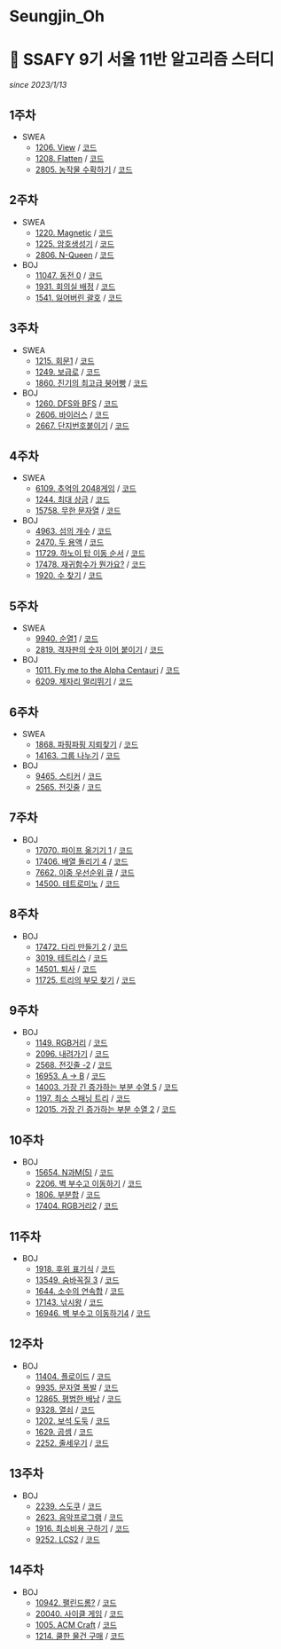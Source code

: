# Seungjin_Oh

# 📓 SSAFY 9기 서울 11반 알고리즘 스터디

*since 2023/1/13*  

## 1주차
* SWEA  
  * [1206. View](https://swexpertacademy.com/main/code/problem/problemDetail.do?contestProbId=AV134DPqAA8CFAYh) / [코드](https://github.com/SSAFY-9th-Seoul-class-11/Seungjin_Oh/blob/main/SWEA/SWEA_1206_View.py) 
  * [1208. Flatten](https://swexpertacademy.com/main/code/problem/problemDetail.do?contestProbId=AV139KOaABgCFAYh) / [코드](https://github.com/SSAFY-9th-Seoul-class-11/Seungjin_Oh/blob/main/SWEA/SWEA_1208_Flatten/src/SWEA_1208_Flatten.java)  
  * [2805. 농작물 수확하기](https://swexpertacademy.com/main/code/problem/problemDetail.do?contestProbId=AV7GLXqKAWYDFAXB) / [코드](https://github.com/SSAFY-9th-Seoul-class-11/Seungjin_Oh/blob/main/SWEA/SWEA_2805_Farm/src/Solution.java)  

## 2주차
* SWEA
  * [1220. Magnetic](https://swexpertacademy.com/main/code/problem/problemDetail.do?contestProbId=AV14hwZqABsCFAYD) / [코드](https://github.com/SSAFY-9th-Seoul-class-11/Seungjin_Oh/blob/main/SWEA/SWEA_1220_Magnetic/src/Solution.java)  
  * [1225. 암호생성기](https://swexpertacademy.com/main/code/problem/problemDetail.do?contestProbId=AV14uWl6AF0CFAYD) / [코드](https://github.com/SSAFY-9th-Seoul-class-11/Seungjin_Oh/blob/main/SWEA/SWEA_1225_PasswordMaker/src/Solution.java)  
  * [2806. N-Queen](https://swexpertacademy.com/main/code/problem/problemDetail.do?contestProbId=AV7GKs06AU0DFAXB) / [코드](https://github.com/SSAFY-9th-Seoul-class-11/Seungjin_Oh/blob/main/SWEA/SWEA_2806_NQueens/src/Solution.java)  
* BOJ
  * [11047. 동전 0](https://www.acmicpc.net/problem/11047) / [코드](https://github.com/SSAFY-9th-Seoul-class-11/Seungjin_Oh/blob/main/BOJ/BOJ_11047_Coin0/src/Main.java)  
  * [1931. 회의실 배정](https://www.acmicpc.net/problem/1931) / [코드](https://github.com/SSAFY-9th-Seoul-class-11/Seungjin_Oh/blob/main/BOJ/BOJ_1931_MeetingRoom/src/Main.java) 
  * [1541. 잃어버린 괄호](https://www.acmicpc.net/problem/1541) / [코드](https://github.com/SSAFY-9th-Seoul-class-11/Seungjin_Oh/blob/main/BOJ/BOJ_1541_LostedBracket/src/Main.java) 

## 3주차
* SWEA
  * [1215. 회문1](https://swexpertacademy.com/main/code/problem/problemDetail.do?contestProbId=AV14QpAaAAwCFAYi) / [코드](https://github.com/SSAFY-9th-Seoul-class-11/Seungjin_Oh/blob/main/SWEA/SWEA_1215_Palindrome1/src/Solution.java)  
  * [1249. 보급로](https://swexpertacademy.com/main/code/problem/problemDetail.do?contestProbId=AV15QRX6APsCFAYD) / [코드](https://github.com/SSAFY-9th-Seoul-class-11/Seungjin_Oh/blob/main/SWEA/SWEA_1249_SupplyWay/src/Solution.java)  
  * [1860. 진기의 최고급 붕어빵](https://swexpertacademy.com/main/code/problem/problemDetail.do?contestProbId=AV5LsaaqDzYDFAXc) / [코드](https://github.com/SSAFY-9th-Seoul-class-11/Seungjin_Oh/blob/main/SWEA/SWEA_1860_FishBread/src/Solution.java) 
* BOJ  
  * [1260. DFS와 BFS](https://www.acmicpc.net/problem/1260) / [코드](https://github.com/SSAFY-9th-Seoul-class-11/Seungjin_Oh/blob/main/BOJ/BOJ_1260_DFSandBFS/src/Main.java)
  * [2606. 바이러스](https://www.acmicpc.net/problem/2606) / [코드](https://github.com/SSAFY-9th-Seoul-class-11/Seungjin_Oh/blob/main/BOJ/BOJ_2606_Virus/src/Main.java)
  * [2667. 단지번호붙이기](https://www.acmicpc.net/problem/2667) / [코드](https://github.com/SSAFY-9th-Seoul-class-11/Seungjin_Oh/blob/main/BOJ/BOJ_2667_NumberingEstate/src/Main.java)

## 4주차
* SWEA
  * [6109. 추억의 2048게임](https://swexpertacademy.com/main/code/problem/problemDetail.do?contestProbId=AWbrg9uabZsDFAWQ) / [코드](https://github.com/SSAFY-9th-Seoul-class-11/Seungjin_Oh/blob/main/SWEA/SWEA_6109_2048Game/src/Solution.java)  
  * [1244. 최대 상금](https://swexpertacademy.com/main/code/problem/problemDetail.do?contestProbId=AV15Khn6AN0CFAYD) / [코드](https://github.com/SSAFY-9th-Seoul-class-11/Seungjin_Oh/blob/main/SWEA/SWEA_1244_MaxReward/src/Solution.java)  
  * [15758. 무한 문자열](https://swexpertacademy.com/main/code/problem/problemDetail.do?contestProbId=AYP5JmsqcngDFATW) / [코드](https://github.com/SSAFY-9th-Seoul-class-11/Seungjin_Oh/blob/main/SWEA/SWEA_15758_InfitityString/src/Solution.java)  
* BOJ
  * [4963. 섬의 개수](https://www.acmicpc.net/problem/4963) / [코드](https://github.com/SSAFY-9th-Seoul-class-11/Seungjin_Oh/blob/main/BOJ/BOJ_4963_NumberOfIsland/src/Main.java)
  * [2470. 두 용액](https://www.acmicpc.net/problem/2470) / [코드](https://github.com/SSAFY-9th-Seoul-class-11/Seungjin_Oh/blob/main/BOJ/BOJ_2470_TwoSolution/src/Main.java)
  * [11729. 하노이 탑 이동 순서](https://www.acmicpc.net/problem/11729) / [코드](https://github.com/SSAFY-9th-Seoul-class-11/Seungjin_Oh/blob/main/BOJ/BOJ_11729_HanoiTower/src/Main.java)
  * [17478. 재귀함수가 뭔가요?](https://www.acmicpc.net/problem/17478) / [코드](https://github.com/SSAFY-9th-Seoul-class-11/Seungjin_Oh/blob/main/BOJ/BOJ_17478_WhatIsRecursiveFunction/src/Main.java)
  * [1920. 수 찾기](https://www.acmicpc.net/problem/1920) / [코드](https://github.com/SSAFY-9th-Seoul-class-11/Seungjin_Oh/blob/main/BOJ/BOJ_1920_FindNum/src/Main.java)

## 5주차
* SWEA
  * [9940. 순열1](https://swexpertacademy.com/main/code/problem/problemDetail.do?contestProbId=AXHx23oq0REDFAXR) / [코드](https://github.com/SSAFY-9th-Seoul-class-11/Seungjin_Oh/blob/main/SWEA/SWEA_9940_순열1/src/Solution.java)  
  * [2819. 격자판의 숫자 이어 붙이기](https://swexpertacademy.com/main/code/problem/problemDetail.do?contestProbId=AV7I5fgqEogDFAXB) / [코드](https://github.com/SSAFY-9th-Seoul-class-11/Seungjin_Oh/blob/main/SWEA/SWEA_2819_격자판의숫자이어붙이기/src/Solution.java)  
* BOJ 
  * [1011. Fly me to the Alpha Centauri](https://www.acmicpc.net/problem/1011) / [코드](https://github.com/SSAFY-9th-Seoul-class-11/Seungjin_Oh/blob/main/BOJ/BOJ_1011_AlphaCentauri/src/Main.java)  
  * [6209. 제자리 멀리뛰기](https://www.acmicpc.net/problem/6209) / [코드](https://github.com/SSAFY-9th-Seoul-class-11/Seungjin_Oh/blob/main/BOJ/BOJ_6209_RiverHopscotch/src/Main.java)    

## 6주차
* SWEA
  * [1868. 파핑파핑 지뢰찾기](https://swexpertacademy.com/main/code/problem/problemDetail.do?contestProbId=AV5LwsHaD1MDFAXc) / [코드](https://github.com/SSAFY-9th-Seoul-class-11/Seungjin_Oh/blob/main/SWEA/SWEA_1868_%ED%8C%8C%ED%95%91%ED%8C%8C%ED%95%91%EC%A7%80%EB%A2%B0%EC%B0%BE%EA%B8%B0/src/Solution.java)  
  * [14163. 그룹 나누기](https://swexpertacademy.com/main/code/userProblem/userProblemDetail.do?contestProbId=AX--pdmaF9YDFARi) / [코드](https://github.com/SSAFY-9th-Seoul-class-11/Seungjin_Oh/blob/main/SWEA/SWEA_14163_%EA%B7%B8%EB%A3%B9%EB%82%98%EB%88%84%EA%B8%B0/src/Solution.java)  
* BOJ  
  * [9465. 스티커](https://www.acmicpc.net/problem/9465) / [코드](https://github.com/SSAFY-9th-Seoul-class-11/Seungjin_Oh/blob/main/BOJ/BOJ_9465_스티커/src/Main.java)  
  * [2565. 전깃줄](https://www.acmicpc.net/problem/2565) / [코드](https://github.com/SSAFY-9th-Seoul-class-11/Seungjin_Oh/blob/main/BOJ/BOJ_2565_%EC%A0%84%EA%B9%83%EC%A4%84/src/Main.java)    

## 7주차
* BOJ  
  * [17070. 파이프 옮기기 1](https://www.acmicpc.net/problem/17070) / [코드](https://github.com/SSAFY-9th-Seoul-class-11/Seungjin_Oh/blob/main/BOJ/BOJ_17070_MovingPipe1/src/Main_MovingPipe1_오승진.java)
  * [17406. 배열 돌리기 4](https://www.acmicpc.net/problem/17406) / [코드](https://github.com/SSAFY-9th-Seoul-class-11/Seungjin_Oh/blob/main/BOJ/BOJ_17406_SpinningArray4/src/Main.java)
  * [7662. 이중 우선순위 큐](https://www.acmicpc.net/problem/7662) / [코드](https://github.com/SSAFY-9th-Seoul-class-11/Seungjin_Oh/blob/main/BOJ/BOJ_7662_DualPriorityQueue/src/Main.java)
  * [14500. 테트로미노](https://www.acmicpc.net/problem/14500) / [코드](https://github.com/SSAFY-9th-Seoul-class-11/Seungjin_Oh/blob/main/BOJ/BOJ_14500_Tetromino/src/Main.java)

## 8주차
* BOJ
  * [17472. 다리 만들기 2](https://www.acmicpc.net/problem/17472) / [코드](https://github.com/SSAFY-9th-Seoul-class-11/Seungjin_Oh/blob/main/BOJ/BOJ_17472_MakingBridge2/src/Main.java)
  * [3019. 테트리스](https://www.acmicpc.net/problem/3019) / [코드](https://github.com/SSAFY-9th-Seoul-class-11/Seungjin_Oh/blob/main/BOJ/BOJ_3019_Tetris/src/Main.java)
  * [14501. 퇴사](https://www.acmicpc.net/problem/14501) / [코드](https://github.com/SSAFY-9th-Seoul-class-11/Seungjin_Oh/blob/main/BOJ/BOJ_14501_Leave/src/Main.java)
  * [11725. 트리의 부모 찾기](https://www.acmicpc.net/problem/11725) / [코드](https://github.com/SSAFY-9th-Seoul-class-11/Seungjin_Oh/blob/main/BOJ/BOJ_11725_FindingParentsOfTree/src/Main.java)
    
## 9주차
* BOJ
  * [1149. RGB거리](https://www.acmicpc.net/problem/1149) / [코드](https://github.com/SSAFY-9th-Seoul-class-11/Seungjin_Oh/blob/main/BOJ/BOJ_1149_RGBStreet/src/Main.java)
  * [2096. 내려가기](https://www.acmicpc.net/problem/2096) / [코드](https://github.com/SSAFY-9th-Seoul-class-11/Seungjin_Oh/blob/main/BOJ/BOJ_2096_GoingDown/src/Main.java)
  * [2568. 전깃줄 -2](https://www.acmicpc.net/problem/2568) / [코드](https://github.com/SSAFY-9th-Seoul-class-11/Seungjin_Oh/blob/main/BOJ/BOJ_2568_ElectricWire2/src/Main.java)
  * [16953. A → B](https://www.acmicpc.net/problem/16953) / [코드](https://github.com/SSAFY-9th-Seoul-class-11/Seungjin_Oh/blob/main/BOJ/BOJ_16953_AtoB/src/Main.java)
  * [14003. 가장 긴 증가하는 부분 수열 5](https://www.acmicpc.net/problem/14003) / [코드](https://github.com/SSAFY-9th-Seoul-class-11/Seungjin_Oh/blob/main/BOJ/BOJ_14003_LIS5/src/Main.java)
  * [1197. 최소 스패닝 트리](https://www.acmicpc.net/problem/1197) / [코드](https://github.com/SSAFY-9th-Seoul-class-11/Seungjin_Oh/blob/main/BOJ/BOJ_1197_MST/src/Main.java)
  * [12015. 가장 긴 증가하는 부분 수열 2](https://www.acmicpc.net/problem/12015) / [코드](https://github.com/SSAFY-9th-Seoul-class-11/Seungjin_Oh/blob/main/BOJ/BOJ_12015_LIS2/src/Main.java)
    
## 10주차
* BOJ
  * [15654. N과M(5)](https://www.acmicpc.net/problem/15654) / [코드](https://github.com/SSAFY-9th-Seoul-class-11/Seungjin_Oh/blob/main/BOJ/BOJ_15654_NandM5/src/Main.java)
  * [2206. 벽 부수고 이동하기](https://www.acmicpc.net/problem/2206) / [코드](https://github.com/SSAFY-9th-Seoul-class-11/Seungjin_Oh/blob/main/BOJ/BOJ_2206_BreakAWallandMove/src/Main.java)
  * [1806. 부분합](https://www.acmicpc.net/problem/1806) / [코드](https://github.com/SSAFY-9th-Seoul-class-11/Seungjin_Oh/blob/main/BOJ/BOJ_1806_Subtotal/src/Main.java)
  * [17404. RGB거리2](https://www.acmicpc.net/problem/17404) / [코드](https://github.com/SSAFY-9th-Seoul-class-11/Seungjin_Oh/blob/main/BOJ/BOJ_17404_RGBStreet2/src/Main.java)
    
## 11주차
* BOJ
  * [1918. 후위 표기식](https://www.acmicpc.net/problem/1918) / [코드](https://github.com/SSAFY-9th-Seoul-class-11/Seungjin_Oh/blob/main/BOJ/BOJ_1918_PostfixNotation/src/Main.java)
  * [13549. 숨바꼭질 3](https://www.acmicpc.net/problem/13549) / [코드](https://github.com/SSAFY-9th-Seoul-class-11/Seungjin_Oh/blob/main/BOJ/BOJ_13549_HideAndSeek3/src/Main.java)
  * [1644. 소수의 연속합](https://www.acmicpc.net/problem/1644) / [코드](https://github.com/SSAFY-9th-Seoul-class-11/Seungjin_Oh/blob/main/BOJ/BOJ_1644_ConsecutiveSumOfPrimeNumber/src/Main.java)
  * [17143. 낚시왕](https://www.acmicpc.net/problem/17143) / [코드](https://github.com/SSAFY-9th-Seoul-class-11/Seungjin_Oh/blob/main/BOJ/BOJ_17143_KingOfFishing/src/Main.java)
  * [16946. 벽 부수고 이동하기4](https://www.acmicpc.net/problem/16946) / [코드](https://github.com/SSAFY-9th-Seoul-class-11/Seungjin_Oh/blob/main/BOJ/BOJ_16946_BreakAWallandMove4/src/Main.java)

## 12주차
* BOJ
  * [11404. 플로이드](https://www.acmicpc.net/problem/11404) / [코드](https://github.com/SSAFY-9th-Seoul-class-11/Seungjin_Oh/blob/main/BOJ/BOJ_11404_Floyd/src/Main.java)
  * [9935. 문자열 폭발](https://www.acmicpc.net/problem/9935) / [코드](https://github.com/SSAFY-9th-Seoul-class-11/Seungjin_Oh/blob/main/BOJ/BOJ_9935_StringExplosion/src/Main.java)
  * [12865. 평범한 배낭](https://www.acmicpc.net/problem/12865) / [코드](https://github.com/SSAFY-9th-Seoul-class-11/Seungjin_Oh/blob/main/BOJ/BOJ_12865_StandardKnapsack/src/Main.java)
  * [9328. 열쇠](https://www.acmicpc.net/problem/9328) / [코드](https://github.com/SSAFY-9th-Seoul-class-11/Seungjin_Oh/blob/main/BOJ/BOJ_9328_Key/src/Main.java)
  * [1202. 보석 도둑](https://www.acmicpc.net/problem/1202) / [코드](https://github.com/SSAFY-9th-Seoul-class-11/Seungjin_Oh/blob/main/BOJ/BOJ_1202_JewelryThief/src/Main.java)
  * [1629. 곱셈](https://www.acmicpc.net/problem/1629) / [코드](https://github.com/SSAFY-9th-Seoul-class-11/Seungjin_Oh/blob/main/BOJ/BOJ_1629_Multiply/src/Main.java)
  * [2252. 줄세우기](https://www.acmicpc.net/problem/2252) / [코드](https://github.com/SSAFY-9th-Seoul-class-11/Seungjin_Oh/blob/main/BOJ/BOJ_2252_LineUp/src/Main.java)
    
## 13주차
* BOJ
  * [2239. 스도쿠](https://www.acmicpc.net/problem/2239) / [코드](https://github.com/SSAFY-9th-Seoul-class-11/Seungjin_Oh/blob/main/BOJ/BOJ_2239_Sudoku/src/Main.java)
  * [2623. 음악프로그램](https://www.acmicpc.net/problem/2623) / [코드](https://github.com/SSAFY-9th-Seoul-class-11/Seungjin_Oh/blob/main/BOJ/BOJ_2623_MusicProgram/src/Main.java)
  * [1916. 최소비용 구하기](https://www.acmicpc.net/problem/1916) / [코드](https://github.com/SSAFY-9th-Seoul-class-11/Seungjin_Oh/blob/main/BOJ/BOJ_1916_GetMinCost/src/Main.java)
  * [9252. LCS2](https://www.acmicpc.net/problem/9252) / [코드](https://github.com/SSAFY-9th-Seoul-class-11/Seungjin_Oh/blob/main/BOJ/BOJ_9252_LCS2/src/Main.java)
    
## 14주차
* BOJ
  * [10942. 팰린드롬?](https://www.acmicpc.net/problem/10942) / [코드](https://github.com/SSAFY-9th-Seoul-class-11/Seungjin_Oh/blob/main/BOJ/BOJ_10942_isPalindrome/src/Main.java)
  * [20040. 사이클 게임](https://www.acmicpc.net/problem/20040) / [코드](https://github.com/SSAFY-9th-Seoul-class-11/Seungjin_Oh/blob/main/BOJ/BOJ_20040_CycleGame/src/Main.java)      
  * [1005. ACM Craft](https://www.acmicpc.net/problem/1005) / [코드](https://github.com/SSAFY-9th-Seoul-class-11/Seungjin_Oh/blob/main/BOJ/BOJ_1005_ACMCraft/src/Main.java)      
  * [1214. 쿨한 물건 구매](https://www.acmicpc.net/problem/1214) / [코드](https://github.com/SSAFY-9th-Seoul-class-11/Seungjin_Oh/blob/main/BOJ/BOJ_1214_CoolBuying/src/Main.java)      
